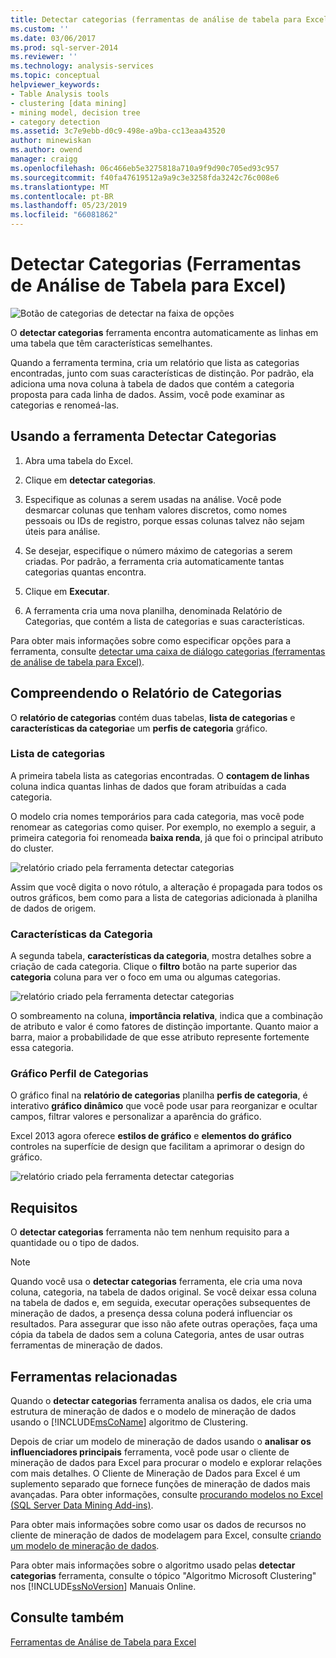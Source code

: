 ```yaml
---
title: Detectar categorias (ferramentas de análise de tabela para Excel) | Microsoft Docs
ms.custom: ''
ms.date: 03/06/2017
ms.prod: sql-server-2014
ms.reviewer: ''
ms.technology: analysis-services
ms.topic: conceptual
helpviewer_keywords:
- Table Analysis tools
- clustering [data mining]
- mining model, decision tree
- category detection
ms.assetid: 3c7e9ebb-d0c9-498e-a9ba-cc13eaa43520
author: minewiskan
ms.author: owend
manager: craigg
ms.openlocfilehash: 06c466eb5e3275818a710a9f9d90c705ed93c957
ms.sourcegitcommit: f40fa47619512a9a9c3e3258fda3242c76c008e6
ms.translationtype: MT
ms.contentlocale: pt-BR
ms.lasthandoff: 05/23/2019
ms.locfileid: "66081862"
---
```

# <a name="detect-categories-table-analysis-tools-for-excel"></a>Detectar Categorias (Ferramentas de Análise de Tabela para Excel)
  ![Botão de categorias de detectar na faixa de opções](media/tat-detectcat.gif "botão detectar categorias na faixa de opções")  
  
 O **detectar categorias** ferramenta encontra automaticamente as linhas em uma tabela que têm características semelhantes.  
  
 Quando a ferramenta termina, cria um relatório que lista as categorias encontradas, junto com suas características de distinção. Por padrão, ela adiciona uma nova coluna à tabela de dados que contém a categoria proposta para cada linha de dados. Assim, você pode examinar as categorias e renomeá-las.  
  
## <a name="using-the-detect-categories-tool"></a>Usando a ferramenta Detectar Categorias  
  
1.  Abra uma tabela do Excel.  
  
2.  Clique em **detectar categorias**.  
  
3.  Especifique as colunas a serem usadas na análise. Você pode desmarcar colunas que tenham valores discretos, como nomes pessoais ou IDs de registro, porque essas colunas talvez não sejam úteis para análise.  
  
4.  Se desejar, especifique o número máximo de categorias a serem criadas. Por padrão, a ferramenta cria automaticamente tantas categorias quantas encontra.  
  
5.  Clique em **Executar**.  
  
6.  A ferramenta cria uma nova planilha, denominada Relatório de Categorias, que contém a lista de categorias e suas características.  
  
 Para obter mais informações sobre como especificar opções para a ferramenta, consulte [detectar uma caixa de diálogo categorias (ferramentas de análise de tabela para Excel)](detect-categories-table-analysis-tools-for-excel.md).  
  
## <a name="understanding-the-categories-report"></a>Compreendendo o Relatório de Categorias  
 O **relatório de categorias** contém duas tabelas, **lista de categorias** e **características da categoria**e um **perfis de categoria** gráfico.  
  
### <a name="category-list"></a>Lista de categorias  
 A primeira tabela lista as categorias encontradas. O **contagem de linhas** coluna indica quantas linhas de dados que foram atribuídas a cada categoria.  
  
 O modelo cria nomes temporários para cada categoria, mas você pode renomear as categorias como quiser. Por exemplo, no exemplo a seguir, a primeira categoria foi renomeada **baixa renda**, já que foi o principal atributo do cluster.  
  
 ![relatório criado pela ferramenta detectar categorias](media/dm13-tat-detectcat-report1.gif "relatório criado pela ferramenta detectar categorias")  
  
 Assim que você digita o novo rótulo, a alteração é propagada para todos os outros gráficos, bem como para a lista de categorias adicionada à planilha de dados de origem.  
  
### <a name="category-characteristics"></a>Características da Categoria  
 A segunda tabela, **características da categoria**, mostra detalhes sobre a criação de cada categoria. Clique o **filtro** botão na parte superior das **categoria** coluna para ver o foco em uma ou algumas categorias.  
  
 ![relatório criado pela ferramenta detectar categorias](media/dm13-tat-detectcat-report2.gif "relatório criado pela ferramenta detectar categorias")  
  
 O sombreamento na coluna, **importância relativa**, indica que a combinação de atributo e valor é como fatores de distinção importante. Quanto maior a barra, maior a probabilidade de que esse atributo represente fortemente essa categoria.  
  
### <a name="categories-profile-chart"></a>Gráfico Perfil de Categorias  
 O gráfico final na **relatório de categorias** planilha **perfis de categoria**, é interativo **gráfico dinâmico** que você pode usar para reorganizar e ocultar campos, filtrar valores e personalizar a aparência do gráfico.  
  
 Excel 2013 agora oferece **estilos de gráfico** e **elementos do gráfico** controles na superfície de design que facilitam a aprimorar o design do gráfico.  
  
 ![relatório criado pela ferramenta detectar categorias](media/dm13-tat-detectcat-report3.gif "relatório criado pela ferramenta detectar categorias")  
  
## <a name="requirements"></a>Requisitos  
 O **detectar categorias** ferramenta não tem nenhum requisito para a quantidade ou o tipo de dados.  
  
> [!NOTE]  
>  Quando você usa o **detectar categorias** ferramenta, ele cria uma nova coluna, categoria, na tabela de dados original. Se você deixar essa coluna na tabela de dados e, em seguida, executar operações subsequentes de mineração de dados, a presença dessa coluna poderá influenciar os resultados. Para assegurar que isso não afete outras operações, faça uma cópia da tabela de dados sem a coluna Categoria, antes de usar outras ferramentas de mineração de dados.  
  
## <a name="related-tools"></a>Ferramentas relacionadas  
 Quando o **detectar categorias** ferramenta analisa os dados, ele cria uma estrutura de mineração de dados e o modelo de mineração de dados usando o [!INCLUDE[msCoName](../includes/msconame-md.md)] algoritmo de Clustering.  
  
 Depois de criar um modelo de mineração de dados usando o **analisar os influenciadores principais** ferramenta, você pode usar o cliente de mineração de dados para Excel para procurar o modelo e explorar relações com mais detalhes. O Cliente de Mineração de Dados para Excel é um suplemento separado que fornece funções de mineração de dados mais avançadas. Para obter informações, consulte [procurando modelos no Excel &#40;SQL Server Data Mining Add-ins&#41;](browsing-models-in-excel-sql-server-data-mining-add-ins.md).  
  
 Para obter mais informações sobre como usar os dados de recursos no cliente de mineração de dados de modelagem para Excel, consulte [criando um modelo de mineração de dados](creating-a-data-mining-model.md).  
  
 Para obter mais informações sobre o algoritmo usado pelas **detectar categorias** ferramenta, consulte o tópico "Algoritmo Microsoft Clustering" nos [!INCLUDE[ssNoVersion](../includes/ssnoversion-md.md)] Manuais Online.  
  
## <a name="see-also"></a>Consulte também  
 [Ferramentas de Análise de Tabela para Excel](table-analysis-tools-for-excel.md)  
  
  
